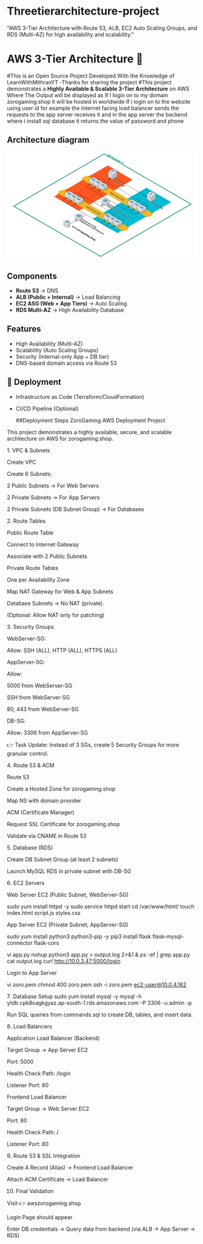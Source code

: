# Threetierarchitecture-project
"AWS 3-Tier Architecture with Route 53, ALB, EC2 Auto Scaling Groups, and RDS (Multi-AZ) for high availability and scalability."
# AWS 3-Tier Architecture 🚀
#This is an Open Source Project Developed With the Knowledge of LearnWithMithranYT -Thanks for sharing the project 
#This project demonstrates a **Highly Available & Scalable 3-Tier Architecture** on AWS 
Where The Output will be displayed as If I login on to my domain zorogaming.shop it will be hosted in worldwide If i login on to the website using user id for example the internet facing  load balancer sends the requests to the app server receives it  and in  the app server the backend where i install sql database it returns the value of password and phone

##  Architecture diagram 
 ![Threetier Architecture](https://github.com/EzhilkumarV/threetierarchitecture-project/blob/main/Threetier-Architecture.png?raw=true)

##  Components
- **Route 53** → DNS
- **ALB (Public + Internal)** → Load Balancing
- **EC2 ASG (Web + App Tiers)** → Auto Scaling
- **RDS Multi-AZ** → High Availability Database

##  Features
- High Availability (Multi-AZ)
- Scalability (Auto Scaling Groups)
- Security (Internal-only App + DB tier)
- DNS-based domain access via Route 53

## 🔧 Deployment
- Infrastructure as Code (Terraform/CloudFormation)
- CI/CD Pipeline (Optional)

  ##Deployment Steps
   ZoroGaming AWS Deployment Project

This project demonstrates a highly available, secure, and scalable architecture on AWS for zorogaming.shop.

1️. VPC & Subnets

Create VPC

Create 6 Subnets:

2 Public Subnets → For Web Servers

2 Private Subnets → For App Servers

2 Private Subnets (DB Subnet Group) → For Databases

2️. Route Tables

Public Route Table

Connect to Internet Gateway

Associate with 2 Public Subnets

Private Route Tables

One per Availability Zone

Map NAT Gateway for Web & App Subnets

Database Subnets → No NAT (private).

(Optional: Allow NAT only for patching)

3️. Security Groups

WebServer-SG:

Allow: SSH (ALL), HTTP (ALL), HTTPS (ALL)

AppServer-SG:

Allow:

5000 from WebServer-SG

SSH from WebServer-SG

80, 443 from WebServer-SG

DB-SG:

Allow: 3306 from AppServer-SG

👉 Task Update: Instead of 3 SGs, create 5 Security Groups for more granular control.

4️. Route 53 & ACM

Route 53

Create a Hosted Zone for zorogaming.shop

Map NS with domain provider

ACM (Certificate Manager)

Request SSL Certificate for zorogaming.shop

Validate via CNAME in Route 53

5️. Database (RDS)

Create DB Subnet Group (at least 2 subnets)

Launch MySQL RDS in private subnet with DB-SG

6️. EC2 Servers

Web Server EC2 (Public Subnet, WebServer-SG)

sudo yum install httpd -y
sudo service httpd start
cd /var/www/html/
touch index.html script.js styles.css


App Server EC2 (Private Subnet, AppServer-SG)

sudo yum install python3 python3-pip -y
pip3 install flask flask-mysql-connector flask-cors

vi app.py
nohup python3 app.py > output.log 2>&1 &
ps -ef | grep app.py
cat output.log
curl http://10.0.3.47:5000/login


Login to App Server

vi zoro.pem
chmod 400 zoro.pem
ssh -i zoro.pem ec2-user@10.0.4.162

7️. Database Setup
sudo yum install mysql -y
mysql -h ytdb.cpk8oagkgyaz.ap-south-1.rds.amazonaws.com -P 3306 -u admin -p


Run SQL queries from commands.sql to create DB, tables, and insert data.

8️. Load Balancers

Application Load Balancer (Backend)

Target Group → App Server EC2

Port: 5000

Health Check Path: /login

Listener Port: 80

Frontend Load Balancer

Target Group → Web Server EC2

Port: 80

Health Check Path: /

Listener Port: 80

9️. Route 53 & SSL Integration

Create A Record (Alias) → Frontend Load Balancer

Attach ACM Certificate → Load Balancer

10. Final Validation

Visit 👉 awszorogaming.shop

Login Page should appear

Enter DB credentials → Query data from backend (via ALB → App Server → RDS)
